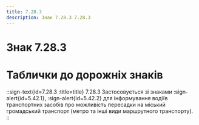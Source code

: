 ```yaml
---
title: 7.28.3
description: Знак 7.28.3 7.28.3
---
```

# Знак 7.28.3
# Таблички до дорожніх знаків
::sign-text{id=7.28.3 :title=title}
7.28.3 Застосовується зі знаками :sign-alert{id=5.42.1}, :sign-alert{id=5.42.2} для інформування водіїв транспортних засобів про можливість пересадки на міський громадський транспорт (метро та інші види маршрутного транспорту).
::